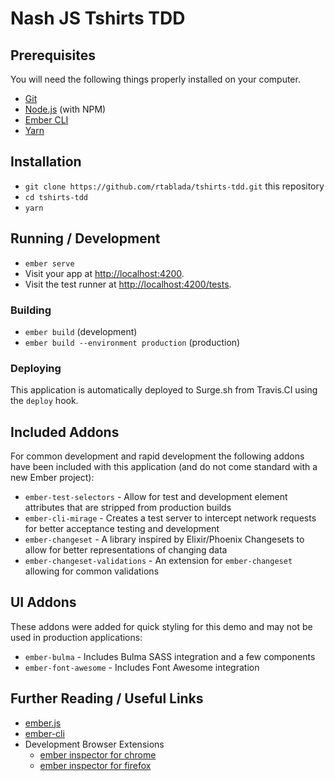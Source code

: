 # Nash JS Tshirts TDD

## Prerequisites

You will need the following things properly installed on your computer.

* [Git](https://git-scm.com/)
* [Node.js](https://nodejs.org/) (with NPM)
* [Ember CLI](https://ember-cli.com/)
* [Yarn](http://yarnpkg.org/)

## Installation

* `git clone https://github.com/rtablada/tshirts-tdd.git` this repository
* `cd tshirts-tdd`
* `yarn`

## Running / Development

* `ember serve`
* Visit your app at [http://localhost:4200](http://localhost:4200).
* Visit the test runner at [http://localhost:4200/tests](http://localhost:4200/tests).

### Building

* `ember build` (development)
* `ember build --environment production` (production)

### Deploying

This application is automatically deployed to Surge.sh from Travis.CI using the `deploy` hook.

## Included Addons

For common development and rapid development the following addons have been included with this application (and do not come standard with a new Ember project):

* `ember-test-selectors` - Allow for test and development element attributes that are stripped from production builds
* `ember-cli-mirage` - Creates a test server to intercept network requests for better acceptance testing and development
* `ember-changeset` - A library inspired by Elixir/Phoenix Changesets to allow for better representations of changing data
* `ember-changeset-validations` - An extension for `ember-changeset` allowing for common validations

## UI Addons

These addons were added for quick styling for this demo and may not be used in production applications:

* `ember-bulma` - Includes Bulma SASS integration and a few components
* `ember-font-awesome` - Includes Font Awesome integration

## Further Reading / Useful Links

* [ember.js](http://emberjs.com/)
* [ember-cli](https://ember-cli.com/)
* Development Browser Extensions
  * [ember inspector for chrome](https://chrome.google.com/webstore/detail/ember-inspector/bmdblncegkenkacieihfhpjfppoconhi)
  * [ember inspector for firefox](https://addons.mozilla.org/en-US/firefox/addon/ember-inspector/)
